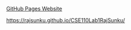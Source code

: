 [GitHub Pages Website](https://rajsunku.github.io/CSE110Lab1RajSunku/)

https://rajsunku.github.io/CSE110Lab1RajSunku/
